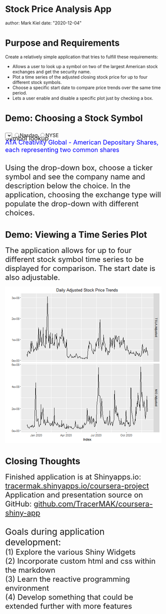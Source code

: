 Stock Price Analysis App
========================================================
author: Mark Kiel
date: "2020-12-04"

Purpose and Requirements
========================================================

Create a relatively simple application that tries to
fulfill these requirements:

- Allows a user to look up a symbol on two of the largest
  American stock exchanges and get the security name.
- Plot a time series of the adjusted closing stock price
  for up to four different stock symbols.
- Choose a specific start date to compare price trends
  over the same time period.
- Lets a user enable and disable a specific plot just
  by checking a box.

Demo: Choosing a Stock Symbol
========================================================

<br />
<span style="font-size:20px;margin-bottom:0px">Symbol lookup</span>
<div style="margin-top:-32px">
    <select id="symbols" onchange="updateCompany()">AAPL</select>
    <input type="radio" name="exchange"><span style="font-size:16px">Nasdaq</span></input>
    <input type="radio" name="exchange"><span style="font-size:16px">NYSE</span></input>
    <br />
    <span id="company" style="font-size:20px;color:blue">ATA Creativity Global - American Depositary Shares, each representing two common shares</span>
<br /><br />
</div>



<script>let arr = [ "AACG", "AACQ", "AACQU", "AACQW", "AAL", "AAME", "AAOI", "AAON", "AAPL", "AAWW", ];let sb = document.getElementById('symbols');for (let i = 1; i <= 10; i++) {
    option = document.createElement('option');
    option.value = i;
    option.text = arr[i-1];
    sb.appendChild(option);
}let companies = [ "ATA Creativity Global - American Depositary Shares, each representing two common shares", "Artius Acquisition Inc. - Class A Common Stock", "Artius Acquisition Inc. - Unit consisting of one ordinary share and one third redeemable warrant", "Artius Acquisition Inc. - Warrant", "American Airlines Group, Inc. - Common Stock", "Atlantic American Corporation - Common Stock", "Applied Optoelectronics, Inc. - Common Stock", "AAON, Inc. - Common Stock", "Apple Inc. - Common Stock", "Atlas Air Worldwide Holdings - Common Stock", ];function updateCompany() {
    let i = document.getElementById('symbols').value;
    document.getElementById('company').innerHTML = companies[i-1];
}</script>

<p><span style="font-size:24px">
Using the drop-down box, choose a ticker symbol and see the company name and
description below the choice. In the application, choosing the exchange type
will populate the drop-down with different choices.</span>
</p>

Demo: Viewing a Time Series Plot
========================================================

<div>
    <p><span style="font-size:24px">The application allows for up to four different
        stock symbol time series to be displayed for comparison. The start date
        is also adjustable.</span>
    </p>
</div>

![plot of chunk unnamed-chunk-1](presentation-figure/unnamed-chunk-1-1.png)

Closing Thoughts
=======================================================
<span style="font-size:24px">Finished application is at Shinyapps.io:<span>
<span style="font-size:24px">[tracermak.shinyapps.io/coursera-project](https://tracermak.shinyapps.io/coursera-project)</span>
<br />
<span style="font-size:24px">Application and presentation source on GitHub:</span>
<span style="font-size:24px">[github.com/TracerMAK/coursera-shiny-app](https://github.com/TracerMAK/coursera-shiny-app)</span>
<br /><br />
<span style="font-size:28px">Goals during application development:</span><br />
(1) Explore the various Shiny Widgets<br />
(2) Incorporate custom html and css within the markdown<br />
(3) Learn the reactive programming environment<br />
(4) Develop something that could be extended further with more features
